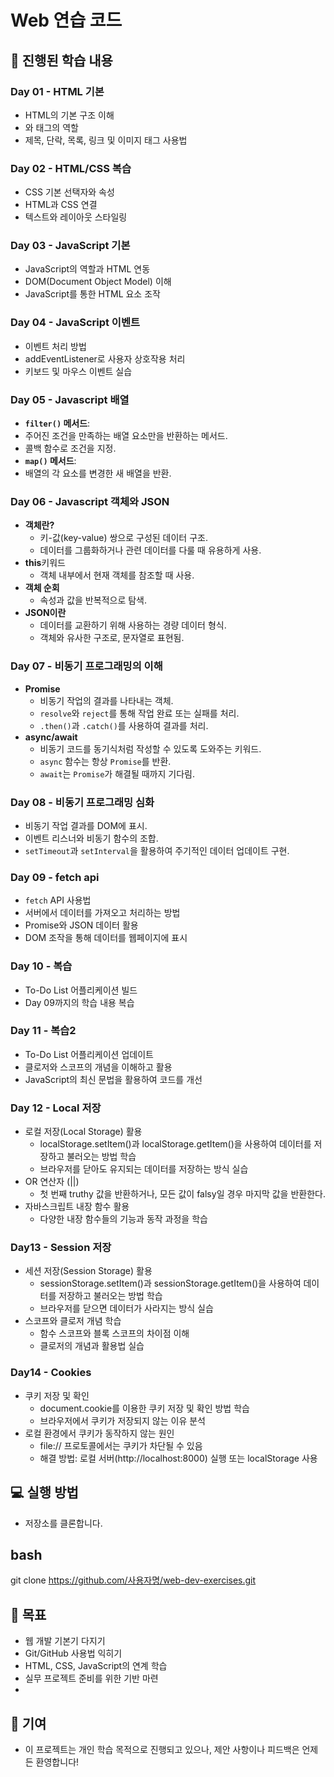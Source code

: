 # Web 연습 코드  

## 📖 진행된 학습 내용
### Day 01 - HTML 기본
- HTML의 기본 구조 이해
- <head>와 <body> 태그의 역할
- 제목, 단락, 목록, 링크 및 이미지 태그 사용법
  
### Day 02 - HTML/CSS 복습
- CSS 기본 선택자와 속성
- HTML과 CSS 연결
- 텍스트와 레이아웃 스타일링

### Day 03 - JavaScript 기본
- JavaScript의 역할과 HTML 연동
- DOM(Document Object Model) 이해
- JavaScript를 통한 HTML 요소 조작

### Day 04 - JavaScript 이벤트
- 이벤트 처리 방법
- addEventListener로 사용자 상호작용 처리
- 키보드 및 마우스 이벤트 실습

### Day 05 - Javascript 배열
- **`filter()` 메서드**:
- 주어진 조건을 만족하는 배열 요소만을 반환하는 메서드.
- 콜백 함수로 조건을 지정.
- **`map()` 메서드**:
- 배열의 각 요소를 변경한 새 배열을 반환.

### Day 06 - Javascript 객체와 JSON
- **객체란?**
  - 키-값(key-value) 쌍으로 구성된 데이터 구조.
  - 데이터를 그룹화하거나 관련 데이터를 다룰 때 유용하게 사용.
- **this**키워드
  -  객체 내부에서 현재 객체를 참조할 때 사용.
- **객체 순회**
  -  속성과 값을 반복적으로 탐색.
- **JSON이란**
  -  데이터를 교환하기 위해 사용하는 경량 데이터 형식.
  -  객체와 유사한 구조로, 문자열로 표현됨.

### Day 07 - 비동기 프로그래밍의 이해
- **Promise**
  - 비동기 작업의 결과를 나타내는 객체.
  - `resolve`와 `reject`를 통해 작업 완료 또는 실패를 처리.
  - `.then()`과 `.catch()`를 사용하여 결과를 처리.
- **async/await**
  - 비동기 코드를 동기식처럼 작성할 수 있도록 도와주는 키워드.
  - `async` 함수는 항상 `Promise`를 반환.
  - `await`는 `Promise`가 해결될 때까지 기다림.

### Day 08 - 비동기 프로그래밍 심화
- 비동기 작업 결과를 DOM에 표시.
- 이벤트 리스너와 비동기 함수의 조합.
- `setTimeout`과 `setInterval`을 활용하여 주기적인 데이터 업데이트 구현.

### Day 09 - fetch api
- `fetch` API 사용법
- 서버에서 데이터를 가져오고 처리하는 방법
- Promise와 JSON 데이터 활용
- DOM 조작을 통해 데이터를 웹페이지에 표시

### Day 10 - 복습
- To-Do List 어플리케이션 빌드
- Day 09까지의 학습 내용 복습

### Day 11 - 복습2
- To-Do List 어플리케이션 업데이트
- 클로저와 스코프의 개념을 이해하고 활용
- JavaScript의 최신 문법을 활용하여 코드를 개선

### Day 12 - Local 저장
- 로컬 저장(Local Storage) 활용
  - localStorage.setItem()과 localStorage.getItem()을 사용하여 데이터를 저장하고 불러오는 방법 학습
  - 브라우저를 닫아도 유지되는 데이터를 저장하는 방식 실습
- OR 연산자 (||)
  - 첫 번째 truthy 값을 반환하거나, 모든 값이 falsy일 경우 마지막 값을 반환한다.
- 자바스크립트 내장 함수 활용
  - 다양한 내장 함수들의 기능과 동작 과정을 학습

### Day13 - Session 저장
- 세션 저장(Session Storage) 활용
  - sessionStorage.setItem()과 sessionStorage.getItem()을 사용하여 데이터를 저장하고 불러오는 방법 학습
  - 브라우저를 닫으면 데이터가 사라지는 방식 실습
- 스코프와 클로저 개념 학습
  - 함수 스코프와 블록 스코프의 차이점 이해
  - 클로저의 개념과 활용법 실습
 
### Day14 - Cookies
- 쿠키 저장 및 확인
  - document.cookie를 이용한 쿠키 저장 및 확인 방법 학습
  - 브라우저에서 쿠키가 저장되지 않는 이유 분석
- 로컬 환경에서 쿠키가 동작하지 않는 원인
  - file:// 프로토콜에서는 쿠키가 차단될 수 있음
  - 해결 방법: 로컬 서버(http://localhost:8000) 실행 또는 localStorage 사용
  
## 💻 실행 방법
- 저장소를 클론합니다.

## bash
git clone https://github.com/사용자명/web-dev-exercises.git

## 🙌 목표
- 웹 개발 기본기 다지기
- Git/GitHub 사용법 익히기
- HTML, CSS, JavaScript의 연계 학습
- 실무 프로젝트 준비를 위한 기반 마련
- 
## 🤝 기여
- 이 프로젝트는 개인 학습 목적으로 진행되고 있으나, 제안 사항이나 피드백은 언제든 환영합니다!
